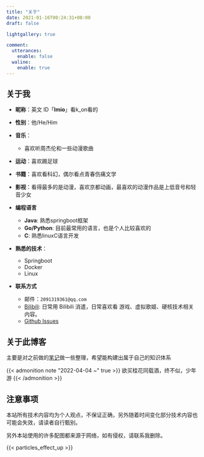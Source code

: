 ```yaml
---
title: "关于"
date: 2021-01-16T00:24:31+08:00
draft: false

lightgallery: true

comment:
  utterances:
    enable: false
  waline:
    enable: true
---
```



## 关于我

- **昵称**：英文 ID「**lmio**」看k_on看的
- **性别**：他/He/Him
- **音乐**：
  - 喜欢听周杰伦和一些动漫歌曲
- **运动**：喜欢踢足球
- **书籍**：喜欢看科幻，偶尔看点青春伤痛文学
- **影视**：看得最多的是动漫，喜欢京都动画，最喜欢的动漫作品是上低音号和轻音少女

- **编程语言**
  - **Java**: 熟悉springboot框架
  - **Go/Python**: 目前最常用的语言，也是个人比较喜欢的
  - **C**: 熟悉linuxC语言开发

- **熟悉的技术**：
  - Springboot
  - Docker
  - Linux
- **联系方式**
  - 邮件：`2091319361@qq.com`
  - [Bilibili](https://space.bilibili.com/99576408): 日常用 Bilibili 消遣，日常喜欢看 游戏、虚拟歌姬、硬核技术相关内容。
  - [Github Issues](https://github.com/Clear-Love/blog/issues)

## 关于此博客
主要是对之前做的[笔记](https://github.com/Clear-Love/Note)做一些整理，希望能构建出属于自己的知识体系


{{< admonition note "2022-04-04 ~" true >}}
欲买桂花同载酒，终不似，少年游
{{< /admonition >}}


## 注意事项

本站所有技术内容均为个人观点，不保证正确，另外随着时间变化部分技术内容也可能会失效，请读者自行甄别。

另外本站使用的许多配图都来源于网络，如有侵权，请联系我删除。


{{< particles_effect_up  >}}
